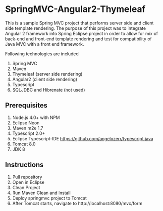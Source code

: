 # SpringMVC-Angular2-Thymeleaf

This is a sample Spring MVC project that performs server side and client side template rendering.  The purpose of this project was to integrate Angular 2 framework into Spring Eclipse project in order to allow for mix of back-end and front-end template rendering and test for compatibility of Java MVC with a front end framework.

Following technologies are included

1. Spring MVC
2. Maven
3. Thymeleaf (server side rendering)
4. Angular2 (client side rendering)
5. Typescript
6. SQLJDBC and Hibrenate (not used)

## Prerequisites

1. Node.js 4.0+ with NPM
2. Eclipse Neon
3. Maven m2e 1.7
4. Typescript 2.0+
5. Eclipse Typescript-IDE https://github.com/angelozerr/typescript.java
6. Tomcat 8.0
7. JDK 8

## Instructions

1. Pull repository
2. Open in Eclipse
3. Clean Project
4. Run Maven Clean and Install
5. Deploy springmvc project to Tomcat
6. After Tomcat starts, navigate to http://localhost:8080/mvc/form 

